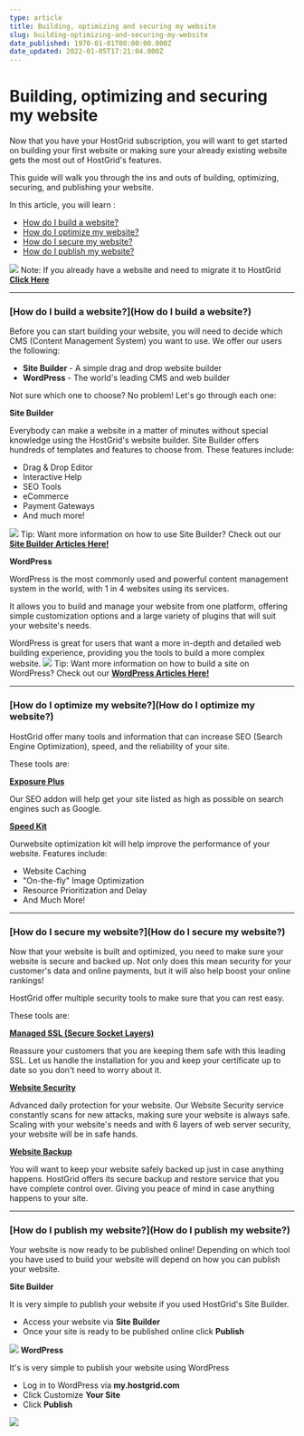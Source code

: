 ```yaml
---
type: article
title: Building, optimizing and securing my website
slug: building-optimizing-and-securing-my-website
date_published: 1970-01-01T00:00:00.000Z
date_updated: 2022-01-05T17:21:04.000Z
---
```


# Building, optimizing and securing my website

Now that you have your HostGrid subscription, you will want to get started on building your first website or making sure your already existing website gets the most out of HostGrid's features.

This guide will walk you through the ins and outs of building, optimizing, securing, and publishing your website.

In this article, you will learn :

- [How do I build a website?](https://support.hostgrid.com/en/kb/article/256/building-optimizing-and-securing-my-website#How%20do%20I%20build%20a%20website?)
- [How do I optimize my website?](https://support.hostgrid.com/en/kb/article/256/building-optimizing-and-securing-my-website#How%20do%20I%20optimize%20my%20website?%C2%A0)
- [How do I secure my website?](https://support.hostgrid.com/en/kb/article/256/building-optimizing-and-securing-my-website#How%20do%20I%20secure%20my%20website?)
- [How do I publish my website?](https://support.hostgrid.com/en/kb/article/256/building-optimizing-and-securing-my-website#How%20do%20I%20publish%20my%20website)

![](https://storage.googleapis.com/support-image/Warning-12345.png)
Note: If you already have a website and need to migrate it to HostGrid [****Click Here****](https://support.hostgrid.com/en/kb/article/244/how-do-i-migrate-my-website-from-my-old-hosting-provider)

---

### ****[How do I build a website?](How do I build a website?)****

Before you can start building your website, you will need to decide which CMS (Content Management System) you want to use. We offer our users the following:

- ****Site Builder**** - A simple drag and drop website builder
- ****WordPress**** - The world's leading CMS and web builder

Not sure which one to choose? No problem! Let's go through each one:

****Site Builder****

Everybody can make a website in a matter of minutes without special knowledge using the HostGrid's website builder. Site Builder offers hundreds of templates and features to choose from. These features include:

- Drag & Drop Editor
- Interactive Help
- SEO Tools
- eCommerce
- Payment Gateways
- And much more!

![](https://storage.googleapis.com/support-image/Tick-123456.png)
Tip: Want more information on how to use Site Builder? Check out our [****Site Builder Articles Here!****](https://support.hostgrid.com/en/kb/13/website-builder)

****WordPress****

WordPress is the most commonly used and powerful content management system in the world, with 1 in 4 websites using its services.

It allows you to build and manage your website from one platform, offering simple customization options and a large variety of plugins that will suit your website's needs.

WordPress is great for users that want a more in-depth and detailed web building experience, providing you the tools to build a more complex website.
![](https://storage.googleapis.com/support-image/Tick-123456.png)
Tip: Want more information on how to build a site on WordPress? Check out our [****WordPress Articles Here!****](https://support.hostgrid.com/en/kb/12/wordpress)

---

### ****[How do I optimize my website?](How do I optimize my website?)****

HostGrid offer many tools and information that can increase SEO (Search Engine Optimization), speed, and the reliability of your site.

These tools are:

[****Exposure Plus****](https://my.hostgrid.com/marketplace)

Our SEO addon will help get your site listed as high as possible on search engines such as Google.

[****Speed Kit****](http://my.hostgrid.com/marketplace)

Ourwebsite optimization kit will help improve the performance of your website. Features include:

- Website Caching
- "On-the-fly" Image Optimization
- Resource Prioritization and Delay
- And Much More!

---

### ****[How do I secure my website?](How do I secure my website?)****

Now that your website is built and optimized, you need to make sure your website is secure and backed up. Not only does this mean security for your customer's data and online payments, but it will also help boost your online rankings!

HostGrid offer multiple security tools to make sure that you can rest easy.

These tools are:

[****Managed SSL (Secure Socket Layers)****](http://my.hostgrid.com/marketplace)

Reassure your customers that you are keeping them safe with this leading SSL. Let us handle the installation for you and keep your certificate up to date so you don't need to worry about it.

[****Website Security****](http://my.hostgrid.com/marketplace)

Advanced daily protection for your website. Our Website Security service constantly scans for new attacks, making sure your website is always safe. Scaling with your website's needs and with 6 layers of web server security, your website will be in safe hands.

[****Website Backup****](http://my.hostgrid.com/marketplace)

You will want to keep your website safely backed up just in case anything happens. HostGrid offers its secure backup and restore service that you have complete control over. Giving you peace of mind in case anything happens to your site.

---

### ****[How do I publish my website?](How do I publish my website?)****

Your website is now ready to be published online! Depending on which tool you have used to build your website will depend on how you can publish your website.

****Site Builder****

It is very simple to publish your website if you used HostGrid's Site Builder.

- Access your website via ****Site Builder****
- Once your site is ready to be published online click ****Publish****

![](https://storage.googleapis.com/cdn.hostgrid.com/knowledge/BOS%20IMAGE%201.png)
****WordPress****

It's is very simple to publish your website using WordPress

- Log in to WordPress via ****my.hostgrid.com****
- Click Customize ****Your Site****
- Click ****Publish****

![](https://storage.googleapis.com/cdn.hostgrid.com/knowledge/BOS%20IMAGE%202.png)